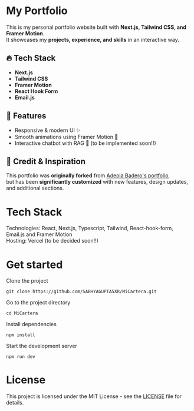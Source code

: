 # My Portfolio

This is my personal portfolio website built with **Next.js, Tailwind CSS, and Framer Motion**.  
It showcases my **projects, experience, and skills** in an interactive way.  

## 🔥 Tech Stack
- **Next.js**
- **Tailwind CSS**
- **Framer Motion**
- **React Hook Form**
- **Email.js**

## 🎨 Features
- Responsive & modern UI ✨
- Smooth animations using Framer Motion 💫
- Interactive chatbot with RAG 🤖 (to be implemented soon!!)

## 📌 Credit & Inspiration
This portfolio was **originally forked** from [Adeola Badero's portfolio](https://github.com/adex-hub/ade-folio),  
but has been **significantly customized** with new features, design updates, and additional sections.  


# Tech Stack

Technologies: React, Next.js, Typescript, Tailwind, React-hook-form, Email.js and Framer Motion <br>
Hosting: Vercel (to be decided soon!!)

# Get started

Clone the project

```
git clone https://github.com/SABHYAGUPTA5XR/MiCartera.git
```

Go to the project directory

```
cd MiCartera
```

Install dependencies

```
npm install
```

Start the development server

```
npm run dev
```
# License

This project is licensed under the MIT License - see the [LICENSE](LICENSE) file for details.
